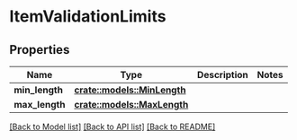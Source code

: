 # ItemValidationLimits

## Properties

Name | Type | Description | Notes
------------ | ------------- | ------------- | -------------
**min_length** | [**crate::models::MinLength**](MinLength.md) |  | 
**max_length** | [**crate::models::MaxLength**](MaxLength.md) |  | 

[[Back to Model list]](../README.md#documentation-for-models) [[Back to API list]](../README.md#documentation-for-api-endpoints) [[Back to README]](../README.md)


